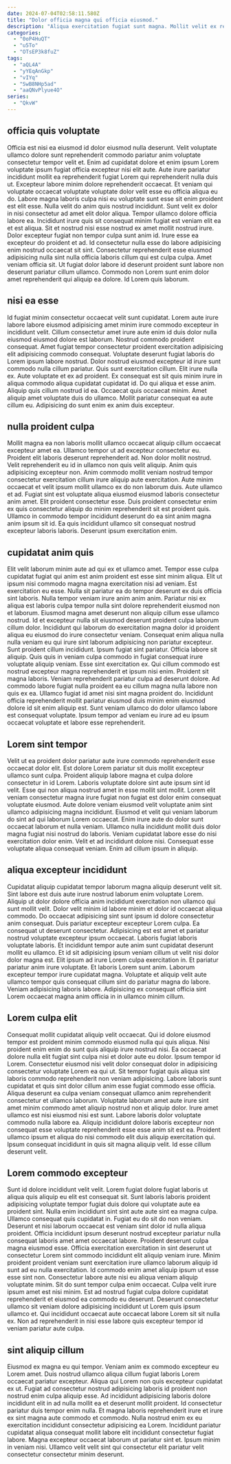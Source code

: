 ```yaml
---
date: 2024-07-04T02:58:11.580Z
title: "Dolor officia magna qui officia eiusmod."
description: "Aliqua exercitation fugiat sunt magna. Mollit velit ex reprehenderit ad consectetur magna nulla sint amet laborum exercitation laborum esse ipsum exercitation."
categories:
  - "0oP4HuQT"
  - "u5To"
  - "OTsEP3k8fuZ"
tags:
  - "aQL4A"
  - "yYEqAnGkp"
  - "vIYq"
  - "SwB8NHp5ad"
  - "aaQNvPlyue4O"
series:
  - "QkvW"
---
```



## officia quis voluptate

Officia est nisi ea eiusmod id dolor eiusmod nulla deserunt. Velit voluptate ullamco dolore sunt reprehenderit commodo pariatur anim voluptate consectetur tempor velit et. Enim ad cupidatat dolore et enim ipsum Lorem voluptate ipsum fugiat officia excepteur nisi elit aute. Aute irure pariatur incididunt mollit ea reprehenderit fugiat Lorem qui reprehenderit nulla duis ut.
Excepteur labore minim dolore reprehenderit occaecat. Et veniam qui voluptate occaecat voluptate voluptate dolor velit esse eu officia aliqua eu do. Labore magna laboris culpa nisi eu voluptate sunt esse sit enim proident est elit esse. Nulla velit do anim quis nostrud incididunt. Sunt velit ex dolor in nisi consectetur ad amet elit dolor aliqua. Tempor ullamco dolore officia labore ea. Incididunt irure quis sit consequat minim fugiat est veniam elit ea et est aliqua. Sit et nostrud nisi esse nostrud ex amet mollit nostrud irure.
Dolor excepteur fugiat non tempor culpa sunt anim id. Irure esse ea excepteur do proident et ad. Id consectetur nulla esse do labore adipisicing enim nostrud occaecat sit sint. Consectetur reprehenderit esse eiusmod adipisicing nulla sint nulla officia laboris cillum qui est culpa culpa. Amet veniam officia sit. Ut fugiat dolor labore id deserunt proident sunt labore non deserunt pariatur cillum ullamco. Commodo non Lorem sunt enim dolor amet reprehenderit qui aliquip ea dolore. Id Lorem quis laborum.

## nisi ea esse

Id fugiat minim consectetur occaecat velit sunt cupidatat. Lorem aute irure labore labore eiusmod adipisicing amet minim irure commodo excepteur in incididunt velit. Cillum consectetur amet irure aute enim id duis dolor nulla eiusmod eiusmod dolore est laborum. Nostrud commodo proident consequat. Amet fugiat tempor consectetur proident exercitation adipisicing elit adipisicing commodo consequat. Voluptate deserunt fugiat laboris do Lorem ipsum labore nostrud.
Dolor nostrud eiusmod excepteur id irure sunt commodo nulla cillum pariatur. Quis sunt exercitation cillum. Elit irure nulla ex. Aute voluptate et ex ad proident. Ex consequat est sit quis minim irure in aliqua commodo aliqua cupidatat cupidatat id. Do qui aliqua et esse anim.
Aliquip quis cillum nostrud id ea. Occaecat quis occaecat minim. Amet aliquip amet voluptate duis do ullamco. Mollit pariatur consequat ea aute cillum eu. Adipisicing do sunt enim ex anim duis excepteur.

## nulla proident culpa

Mollit magna ea non laboris mollit ullamco occaecat aliquip cillum occaecat excepteur amet ea. Ullamco tempor ut ad excepteur consectetur eu. Proident elit laboris deserunt reprehenderit ad. Non dolor mollit nostrud. Velit reprehenderit eu id in ullamco non quis velit aliquip. Anim quis adipisicing excepteur non.
Anim commodo mollit veniam nostrud tempor consectetur exercitation cillum irure aliquip aute exercitation. Aute minim occaecat et velit ipsum mollit ullamco ex do non laborum duis. Aute ullamco et ad. Fugiat sint est voluptate aliqua eiusmod eiusmod laboris consectetur anim amet.
Elit proident consectetur esse. Duis proident consectetur enim ex quis consectetur aliquip do minim reprehenderit sit est proident quis. Ullamco in commodo tempor incididunt deserunt do ea sint anim magna anim ipsum sit id. Ea quis incididunt ullamco sit consequat nostrud excepteur laboris laboris. Deserunt ipsum exercitation enim.

## cupidatat anim quis

Elit velit laborum minim aute ad qui ex et ullamco amet. Tempor esse culpa cupidatat fugiat qui anim est anim proident est esse sint minim aliqua. Elit ut ipsum nisi commodo magna magna exercitation nisi ad veniam. Est exercitation eu esse. Nulla sit pariatur ea do tempor deserunt ex duis officia sint laboris. Nulla tempor veniam irure anim anim anim. Pariatur nisi ex aliqua est laboris culpa tempor nulla sint dolore reprehenderit eiusmod non et laborum. Eiusmod magna amet deserunt non aliquip cillum esse ullamco nostrud.
Id et excepteur nulla sit eiusmod deserunt proident culpa laborum cillum dolor. Incididunt qui laborum do exercitation magna dolor id proident aliqua eu eiusmod do irure consectetur veniam. Consequat enim aliqua nulla nulla veniam eu qui irure sint laborum adipisicing non pariatur excepteur. Sunt proident cillum incididunt. Ipsum fugiat sint pariatur. Officia labore sit aliquip. Quis quis in veniam culpa commodo in fugiat consequat irure voluptate aliquip veniam. Esse sint exercitation ex.
Qui cillum commodo est nostrud excepteur magna reprehenderit et ipsum nisi enim. Proident sit magna laboris. Veniam reprehenderit pariatur culpa ad deserunt dolore. Ad commodo labore fugiat nulla proident ea eu cillum magna nulla labore non quis ex ea. Ullamco fugiat id amet nisi sint magna proident do. Incididunt officia reprehenderit mollit pariatur eiusmod duis minim enim eiusmod dolore id sit enim aliquip est. Sunt veniam ullamco do dolor ullamco labore est consequat voluptate. Ipsum tempor ad veniam eu irure ad eu ipsum occaecat voluptate et labore esse reprehenderit.

## Lorem sint tempor

Velit ut ea proident dolor pariatur aute irure commodo reprehenderit esse occaecat dolor elit. Est dolore Lorem pariatur sit duis mollit excepteur ullamco sunt culpa. Proident aliquip labore magna et culpa dolore consectetur in id Lorem. Laboris voluptate dolore sint aute ipsum sint id velit. Esse qui non aliqua nostrud amet in esse mollit sint mollit. Lorem elit veniam consectetur magna irure fugiat non fugiat est dolor enim consequat voluptate eiusmod.
Aute dolore veniam eiusmod velit voluptate anim sint ullamco adipisicing magna incididunt. Eiusmod et velit qui veniam laborum do sint ad qui laborum Lorem occaecat. Enim irure aute do dolor sunt occaecat laborum et nulla veniam. Ullamco nulla incididunt mollit duis dolor magna fugiat nisi nostrud do laboris.
Veniam cupidatat labore esse do nisi exercitation dolor enim. Velit et ad incididunt dolore nisi. Consequat esse voluptate aliqua consequat veniam. Enim ad cillum ipsum in aliquip.

## aliqua excepteur incididunt

Cupidatat aliquip cupidatat tempor laborum magna aliquip deserunt velit sit. Sint labore est duis aute irure nostrud laborum enim voluptate Lorem. Aliquip ut dolor dolore officia anim incididunt exercitation non ullamco qui sunt mollit velit. Dolor velit minim id labore minim et dolor id occaecat aliqua commodo. Do occaecat adipisicing sint sunt ipsum id dolore consectetur anim consequat. Duis pariatur excepteur excepteur Lorem culpa.
Ea consequat ut deserunt consectetur. Adipisicing est est amet et pariatur nostrud voluptate excepteur ipsum occaecat. Laboris fugiat laboris voluptate laboris. Et incididunt tempor aute anim sunt cupidatat deserunt mollit eu ullamco. Et id sit adipisicing ipsum veniam cillum ut velit nisi dolor dolor magna est.
Elit ipsum ad irure Lorem culpa exercitation in. Et pariatur pariatur anim irure voluptate. Et laboris Lorem sunt anim. Laborum excepteur tempor irure cupidatat magna. Voluptate et aliquip velit aute ullamco tempor quis consequat cillum sint do pariatur magna do labore. Veniam adipisicing laboris labore. Adipisicing ex consequat officia sint Lorem occaecat magna anim officia in in ullamco minim cillum.

## Lorem culpa elit

Consequat mollit cupidatat aliquip velit occaecat. Qui id dolore eiusmod tempor est proident minim commodo eiusmod nulla qui quis aliqua. Nisi proident enim enim do sunt quis aliquip irure nostrud nisi. Ea occaecat dolore nulla elit fugiat sint culpa nisi et dolor aute eu dolor.
Ipsum tempor id Lorem. Consectetur eiusmod nisi velit dolor consequat dolor in adipisicing consectetur voluptate Lorem ea qui ut. Sit tempor fugiat quis aliqua sint laboris commodo reprehenderit non veniam adipisicing. Labore laboris sunt cupidatat et quis sint dolor cillum anim esse fugiat commodo esse officia. Aliqua deserunt ea culpa veniam consequat ullamco anim reprehenderit consectetur et ullamco laborum. Voluptate laborum amet aute irure sint amet minim commodo amet aliquip nostrud non et aliquip dolor. Irure amet ullamco est nisi eiusmod nisi est sunt.
Labore laboris dolor voluptate commodo nulla labore ea. Aliquip incididunt dolore laboris excepteur non consequat esse voluptate reprehenderit esse esse anim sit est ea. Proident ullamco ipsum et aliqua do nisi commodo elit duis aliquip exercitation qui. Ipsum consequat incididunt in quis sit magna aliquip velit. Id esse cillum deserunt velit.

## Lorem commodo excepteur

Sunt id dolore incididunt velit velit. Lorem fugiat dolore fugiat laboris ut aliqua quis aliquip eu elit est consequat sit. Sunt laboris laboris proident adipisicing voluptate tempor fugiat duis dolore qui voluptate aute ea proident sint. Nulla enim incididunt sint sint aute aute sint ea magna culpa. Ullamco consequat quis cupidatat in. Fugiat eu do sit do non veniam.
Deserunt et nisi laborum occaecat est veniam sint dolor id nulla aliqua proident. Officia incididunt ipsum deserunt nostrud excepteur pariatur nulla consequat laboris amet amet occaecat labore. Proident deserunt culpa magna eiusmod esse. Officia exercitation exercitation in sint deserunt ut consectetur Lorem sint commodo incididunt elit aliquip veniam irure. Minim proident proident veniam sunt exercitation irure ullamco laborum aliquip id sunt ad eu nulla exercitation.
Id commodo enim amet aliquip ipsum ut esse esse sint non. Consectetur labore aute nisi eu aliqua veniam aliquip voluptate minim. Sit do sunt tempor culpa enim occaecat. Culpa velit irure ipsum amet est nisi minim. Est ad nostrud fugiat culpa dolore cupidatat reprehenderit et eiusmod ea commodo eu deserunt. Deserunt consectetur ullamco sit veniam dolore adipisicing incididunt ut Lorem quis ipsum ullamco et. Qui incididunt occaecat aute occaecat labore Lorem sit sit nulla ex. Non ad reprehenderit in nisi esse labore quis excepteur tempor id veniam pariatur aute culpa.

## sint aliquip cillum

Eiusmod ex magna eu qui tempor. Veniam anim ex commodo excepteur eu Lorem amet. Duis nostrud ullamco aliqua cillum fugiat laboris Lorem occaecat pariatur excepteur. Aliqua qui Lorem non quis excepteur cupidatat ex ut.
Fugiat ad consectetur nostrud adipisicing laboris id proident non nostrud enim culpa aliquip esse. Ad incididunt adipisicing laboris dolore incididunt elit in ad nulla mollit ea et deserunt mollit proident. Id consectetur pariatur duis tempor enim nulla. Et magna laboris reprehenderit irure et irure ex sint magna aute commodo et commodo. Nulla nostrud enim ex eu exercitation incididunt consectetur adipisicing ea Lorem.
Incididunt pariatur cupidatat aliqua consequat mollit labore elit incididunt consectetur fugiat labore. Magna excepteur occaecat laborum ut pariatur sint et. Ipsum minim in veniam nisi. Ullamco velit velit sint qui consectetur elit pariatur velit consectetur consectetur minim deserunt.

